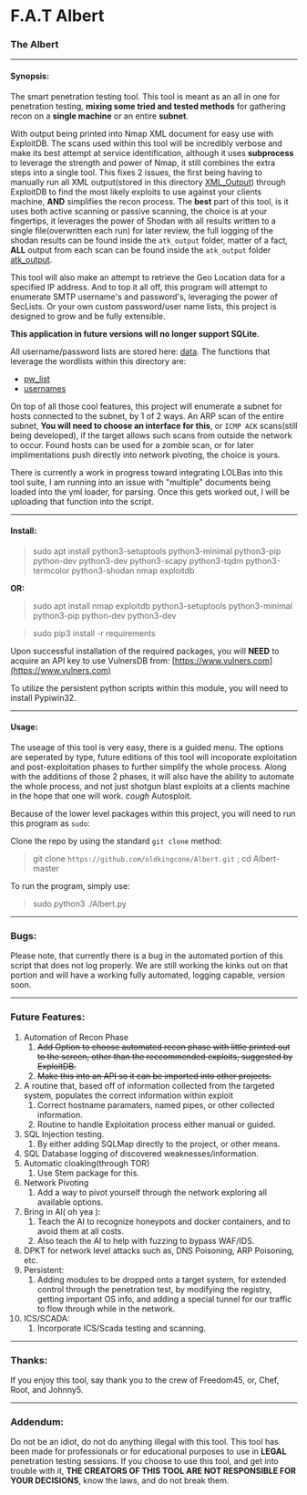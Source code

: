 # F.A.T Albert

### The Albert
---
#### Synopsis:
  The smart penetration testing tool. This tool is meant as an all in one for penetration testing, **mixing some __tried and tested methods__** for gathering recon on a __single machine__ or an entire __subnet__. 
  
  With output being printed into Nmap XML document for easy use with ExploitDB. The scans used within this tool will be incredibly verbose and make its best attempt at service identification, although it uses __subprocess__ to leverage the strength and power of Nmap, it still combines the extra steps into a single tool. This fixes 2 issues, the first being having to manually run all XML output(stored in this directory [XML_Output](https://github.com/oldkingcone/Albert/tree/master/XML_Output)) through ExploitDB to find the most likely exploits to use against your clients machine, **AND** simplifies the recon process. The **best** part of this tool, is it uses both active scanning or passive scanning, the choice is at your fingertips, it leverages the power of Shodan with all results written to a single file(overwritten each run) for later review, the full logging of the shodan results can be found inside the `atk_output` folder, matter of a fact, __ALL__ output from each scan can be found inside the `atk_output` folder [atk_output](https://github.com/oldkingcone/Albert/tree/master/atk_output). 
  
  This tool will also make an attempt to retrieve the Geo Location data for a specified IP address. And to top it all off, this program will attempt to enumerate SMTP username's and password's, leveraging the power of SecLists. Or your own custom password/user name lists, this project is designed to grow and be fully extensible. 
  
  __This application in future versions will no longer support SQLite.__
  
  All username/password lists are stored here: [data](https://github.com/oldkingcone/Albert/tree/master/data). The functions that leverage the wordlists within this directory are:
  
  - [pw_list](https://github.com/oldkingcone/Albert/blob/418dffe85eecd06c4a75b589792fc7d1055df561/Albert.py#L37)
  - [usernames](https://github.com/oldkingcone/Albert/blob/418dffe85eecd06c4a75b589792fc7d1055df561/Albert.py#L52)
  
  On top of all those cool features, this project will enumerate a subnet for hosts connected to the subnet, by 1 of 2 ways. An ARP scan of the entire subnet, __You will need to choose an interface for this__, or `ICMP ACK` scans(still being developed), if the target allows such scans from outside the network to occur. Found hosts can be used for a zombie scan, or for later implimentations push directly into network pivoting, the choice is yours.
  
  
  There is currently a work in progress toward integrating LOLBas into this tool suite, I am running into an issue with "multiple" documents being loaded into the yml loader, for parsing. Once this gets worked out, I will be uploading that function into the script. 

-----

#### Install:

>sudo apt install python3-setuptools python3-minimal python3-pip python-dev python3-dev python3-scapy python3-tqdm python3-termcolor python3-shodan nmap exploitdb

__OR:__


> sudo apt install nmap exploitdb python3-setuptools python3-minimal python3-pip python-dev python3-dev

> sudo pip3 install -r requirements

Upon successful installation of the required packages, you will __NEED__ to acquire an API key to use VulnersDB from:
[https://www.vulners.com](https://www.vulners.com)

To utilize the persistent python scripts within this module, you will need to install Pypiwin32.

---

#### Usage:

  The useage of this tool is very easy, there is a guided menu. The options are seperated by type, future editions of this tool will incoporate exploitation and post-exploitation phases to further simplify the whole process. Along with the additions of those 2 phases, it will also have the ability to automate the whole process, and not just shotgun blast exploits at a clients machine in the hope that one will work. *cough* Autosploit.
  
  Because of the lower level packages within this project, you will need to run this program as `sudo`:
  
  Clone the repo by using the standard `git clone` method:
  >git clone `https://github.com/oldkingcone/Albert.git` ; cd Albert-master
  
  To run the program, simply use:
  >sudo python3 ./Albert.py


---

### Bugs:

Please note, that currently there is a bug in the automated portion of this script that does not log properly. We are still working the kinks out on that portion and will have a working fully automated, logging capable, version soon.


---

### Future Features:

1. Automation of Recon Phase
   1.  ~~Add Option to choose automated recon phase with little printed out to the screen, other than the reccommended exploits, suggested by ExploitDB.~~
   2. ~~Make this into an API so it can be imported into other projects.~~
2. A routine that, based off of information collected from the targeted system, populates the correct information within exploit
   1. Correct hostname paramaters, named pipes, or other collected information.
   2. Routine to handle Exploitation process either manual or guided.
3. SQL Injection testing.
   1. By either adding SQLMap directly to the project, or other means.
  4. SQL Database logging of discovered weaknesses/information.
5. Automatic cloaking(through TOR)
    1. Use Stem package for this.
6. Network Pivoting
    1. Add a way to pivot yourself through the network exploring all available options.
7. Bring in AI( oh yea ):
    1. Teach the AI to recognize honeypots and docker containers, and to avoid them at all costs.
    2. Also teach the AI to help with fuzzing to bypass WAF/IDS.
8. DPKT for network level attacks such as, DNS Poisoning, ARP Poisoning, etc.
9. Persistent:
    1. Adding modules to be dropped onto a target system, for extended control through the penetration test, by modifying the registry, getting important OS info, and adding a special tunnel for our traffic to flow through while in the network.
10. ICS/SCADA:
    1. Incorporate ICS/Scada testing and scanning.
---


### Thanks:

If you enjoy this tool, say thank you to the crew of Freedom45, or, Chef, Root, and Johnny5.

---


### Addendum:

Do not be an idiot, do not do anything illegal with this tool. This tool has been made for professionals or for educational purposes to use in **LEGAL** penetration testing sessions. If you choose to use this tool, and get into trouble with it, **THE CREATORS OF THIS TOOL ARE NOT RESPONSIBLE FOR YOUR DECISIONS**, know the laws, and do not break them. 
